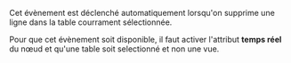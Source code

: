 Cet évènement est déclenché automatiquement lorsqu'on supprime une ligne dans la table courrament sélectionnée.

Pour que cet évènement soit disponible, il faut activer l'attribut **temps réel** du nœud et qu'une table soit selectionné et non une vue.